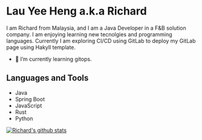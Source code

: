 # Lau Yee Heng a.k.a Richard
I am Richard from Malaysia, and I am a Java Developer in a F&B solution company. I am enjoying learning
new tecnolgies and programming languages. Currently I am exploring CI/CD using GitLab to deploy my GitLab
page using Hakyll template.

- 🌱 I’m currently learning gitops.

## Languages and Tools
* Java
* Spring Boot
* JavaScript
* Rust
* Python



[![Richard's github stats](https://github-readme-stats.vercel.app/api?username=Richard696)](https://github.com/Richard696/github-readme-stats)

<!--
**Richard696/Richard696** is a ✨ _special_ ✨ repository because its `README.md` (this file) appears on your GitHub profile.

Here are some ideas to get you started:

- 🔭 I’m currently working on ...
- 🌱 I’m currently learning ...
- 👯 I’m looking to collaborate on ...
- 🤔 I’m looking for help with ...
- 💬 Ask me about ...
- 📫 How to reach me: ...
- 😄 Pronouns: ...
- ⚡ Fun fact: ...
-->

